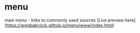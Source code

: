 # menu
main menu - links to commonly used sources
[Live preview here] (https://gregbabcock.github.io/menu/www/index.html)
